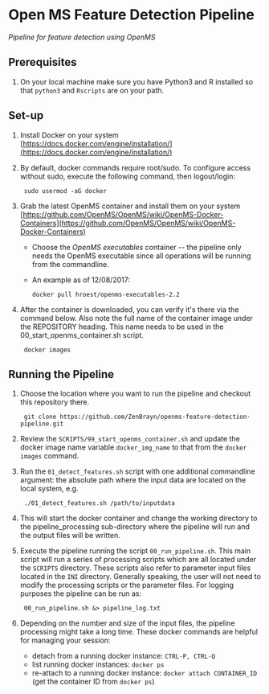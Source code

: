 # Open MS Feature Detection Pipeline

*Pipeline for feature detection using OpenMS*

## Prerequisites

1. On your local machine make sure you have Python3 and R installed so that `python3` and `Rscripts` are on your path.

## Set-up

1. Install Docker on your system
        [https://docs.docker.com/engine/installation/](https://docs.docker.com/engine/installation/)

2. By default, docker commands require root/sudo.  To configure access without sudo, execute the following command, then logout/login:

        sudo usermod -aG docker

3. Grab the latest OpenMS container and install them on your system    
        [https://github.com/OpenMS/OpenMS/wiki/OpenMS-Docker-Containers](https://github.com/OpenMS/OpenMS/wiki/OpenMS-Docker-Containers)

    - Choose the *OpenMS executables* container -- the pipeline only needs the OpenMS executable since all operations will be running from the commandline.  
    - An example as of 12/08/2017:

          docker pull hroest/openms-executables-2.2


4. After the container is downloaded, you can verify it's there via the command below.  Also note the full name of the container image under the REPOSITORY heading.  This name needs to be used in the 00_start_openms_container.sh script.

        docker images

## Running the Pipeline

1. Choose the location where you want to run the pipeline and checkout this repository there.

        git clone https://github.com/ZenBrayn/openms-feature-detection-pipeline.git

2. Review the ```SCRIPTS/99_start_openms_container.sh``` and update the docker image name variable ```docker_img_name``` to that from the ```docker images``` command.

3. Run the ```01_detect_features.sh``` script with one additional commandline argument: the absolute path where the input data are located on the local system, e.g.

        ./01_detect_features.sh /path/to/inputdata

4. This will start the docker container and change the working directory to the pipeline_processing sub-directory where the pipeline will run and the output files will be written.

5. Execute the pipeline running the script ```00_run_pipeline.sh```.  This main script will run a series of processing scripts which are all located under the ```SCRIPTS``` directory.  These scripts also refer to parameter input files located in the ```INI``` directory.  Generally speaking, the user will not need to modify the processing scripts or the parameter files.  For logging purposes the pipeline can be run as:

        00_run_pipeline.sh &> pipeline_log.txt

6. Depending on the number and size of the input files, the pipeline processing might take a long time.  These docker commands are helpful for managing your session:
    * detach from a running docker instance: ```CTRL-P, CTRL-Q```
    * list running docker instances: ```docker ps```
    * re-attach to a running docker instance: ```docker attach CONTAINER_ID``` (get the container ID from ```docker ps```)
